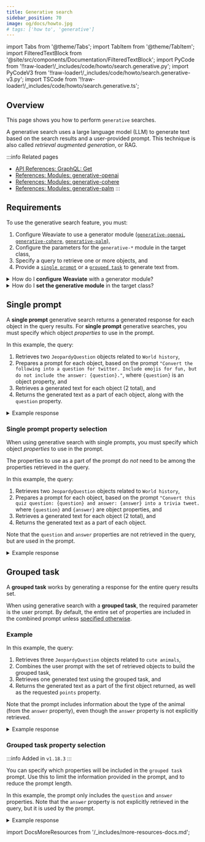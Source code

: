 ```yaml
---
title: Generative search
sidebar_position: 70
image: og/docs/howto.jpg
# tags: ['how to', 'generative']
---
```




import Tabs from '@theme/Tabs';
import TabItem from '@theme/TabItem';
import FilteredTextBlock from '@site/src/components/Documentation/FilteredTextBlock';
import PyCode from '!!raw-loader!/_includes/code/howto/search.generative.py';
import PyCodeV3 from '!!raw-loader!/_includes/code/howto/search.generative-v3.py';
import TSCode from '!!raw-loader!/_includes/code/howto/search.generative.ts';

## Overview

This page shows you how to perform `generative` searches.

A generative search uses a large language model (LLM) to generate text based on the search results and a user-provided prompt. This technique is also called *retrieval augmented generation*, or RAG.

:::info Related pages
- [API References: GraphQL: Get](../api/graphql/get.md)
- [References: Modules: generative-openai](../modules/reader-generator-modules/generative-openai.md)
- [References: Modules: generative-cohere](../modules/reader-generator-modules/generative-cohere.md)
- [References: Modules: generative-palm](../modules/reader-generator-modules/generative-palm.md)
:::

## Requirements

To use the generative search feature, you must:
1. Configure Weaviate to use a generator module ([`generative-openai`](../modules/reader-generator-modules/generative-openai.md), [`generative-cohere`](../modules/reader-generator-modules/generative-cohere.md), [`generative-palm`](../modules/reader-generator-modules/generative-palm.md)),
2. Configure the parameters for the `generative-*` module in the target class,
3. Specify a query to retrieve one or more objects, and
4. Provide a [`single prompt`](#single-prompt) or a [`grouped task`](#grouped-task) to generate text from.


<details>
  <summary>How do I <strong>configure Weaviate</strong> with a generator module?</summary>

  You must enable the desired generative search module and (optionally) specify the corresponding inference service (OpenAI, Cohere, PaLM) API key in the relevant Docker Compose file (e.g. `docker-compose.yml`), or (recommended) request that client code provide it with every request. You can generate this file using the [Weaviate configuration tool](../installation/docker-compose.md#configurator).

  Here are the relevant settings from the Docker Compose file. Ensure the corresponding environment variable is set (i.e. `$OPENAI_APIKEY`, `$COHERE_APIKEY`, or `$PALM_APIKEY`), unless you want the client to supply the API key (recommended).

  <Tabs groupId="modules">
<TabItem value="OpenAI" label="OpenAI">

```yaml
services:
  weaviate:
    environment:
      OPENAI_APIKEY: $OPENAI_APIKEY
      ENABLE_MODULES: '...,generative-openai,...'
```

</TabItem>
<TabItem value="Cohere" label="Cohere">

```yaml
services:
  weaviate:
    environment:
      COHERE_APIKEY: $COHERE_APIKEY
      ENABLE_MODULES: '...,generative-cohere,...'
```

</TabItem>
<TabItem value="PaLM" label="PaLM">

```yaml
services:
  weaviate:
    environment:
      PALM_APIKEY: $PALM_APIKEY
      ENABLE_MODULES: '...,generative-palm,...'
```

</TabItem>
</Tabs>
</details>

<details>
  <summary>How do I <strong>set the generative module</strong> in the target class?</summary>

Where multiple `generative` modules are enabled, you must specify the generative module to be used in the `moduleConfig` section of the schema. For example, this configures the `Article` class to use the `generative-openai` module:

```json
{
  "classes": [
    {
      "class": "Article",
      ...,
      "moduleConfig": {
        "generative-openai": {},  // This will configure the 'Article' class to use the 'generative-openai' module
      }
    }
  ]
}
```

You can configure additional module parameters here also. Please refer to the "Schema configuration" section in the relevant module page.

</details>


## Single prompt

A **single prompt** generative search returns a generated response for each object in the query results. For **single prompt** generative searches, you must specify which object *properties* to use in the prompt.

In this example, the query:
1. Retrieves two `JeopardyQuestion` objects related to `World history`,
1. Prepares a prompt for each object, based on the prompt `"Convert the following into a question for twitter. Include emojis for fun, but do not include the answer: {question}."`, where `{question}` is an object property, and
1. Retrieves a generated text for each object (2 total), and
1. Returns the generated text as a part of each object, along with the `question` property.

<Tabs groupId="languages">
  <TabItem value="py" label="Python (v4)">
    <FilteredTextBlock
      text={PyCode}
      startMarker="# SingleGenerativePython"
      endMarker="# END SingleGenerativePython"
      language="py"
    />
  </TabItem>

  <TabItem value="py3" label="Python (v3)">
    <FilteredTextBlock
      text={PyCodeV3}
      startMarker="# SingleGenerativePython"
      endMarker="# END SingleGenerativePython"
      language="py"
    />
  </TabItem>

  <TabItem value="js" label="JavaScript/TypeScript">
    <FilteredTextBlock
      text={TSCode}
      startMarker="// SingleGenerative TS"
      endMarker="// END SingleGenerative TS"
      language="js"
    />
  </TabItem>

  <TabItem value="graphql" label="GraphQL">
    <FilteredTextBlock
      text={PyCode}
      startMarker="# SingleGenerativeGraphQL"
      endMarker="# END SingleGenerativeGraphQL"
      language="graphql"
    />
  </TabItem>
</Tabs>

<details>
  <summary>Example response</summary>

It should produce a response like the one below:

<FilteredTextBlock
  text={PyCode}
  startMarker="# SingleGenerative Expected Results"
  endMarker="# END SingleGenerative Expected Results"
  language="json"
/>

</details>

### Single prompt property selection

When using generative search with single prompts, you must specify which object _properties_ to use in the prompt.

The properties to use as a part of the prompt do *not* need to be among the properties retrieved in the query.

In this example, the query:
1. Retrieves two `JeopardyQuestion` objects related to `World history`,
1. Prepares a prompt for each object, based on the prompt `"Convert this quiz question: {question} and answer: {answer} into a trivia tweet.` where `{question}` and `{answer}` are object properties, and
1. Retrieves a generated text for each object (2 total), and
1. Returns the generated text as a part of each object.

Note that the `question` and `answer` properties are not retrieved in the query, but are used in the prompt.

<Tabs groupId="languages">
  <TabItem value="py" label="Python (v4)">
    <FilteredTextBlock
      text={PyCode}
      startMarker="# SingleGenerativePropertiesPython"
      endMarker="# END SingleGenerativePropertiesPython"
      language="py"
    />
  </TabItem>

  <TabItem value="py3" label="Python (v3)">
    <FilteredTextBlock
      text={PyCodeV3}
      startMarker="# SingleGenerativePropertiesPython"
      endMarker="# END SingleGenerativePropertiesPython"
      language="py"
    />
  </TabItem>

  <TabItem value="js" label="JavaScript/TypeScript">
    <FilteredTextBlock
      text={TSCode}
      startMarker="// SingleGenerativeProperties TS"
      endMarker="// END SingleGenerativeProperties TS"
      language="js"
    />
  </TabItem>

  <TabItem value="graphql" label="GraphQL">
    <FilteredTextBlock
      text={PyCode}
      startMarker="# SingleGenerativePropertiesGraphQL"
      endMarker="# END SingleGenerativePropertiesGraphQL"
      language="graphql"
    />
  </TabItem>
</Tabs>

<details>
  <summary>Example response</summary>

It should produce a response like the one below:

<FilteredTextBlock
  text={PyCode}
  startMarker="# SingleGenerativeProperties Expected Results"
  endMarker="# END SingleGenerativeProperties Expected Results"
  language="json"
/>

</details>

## Grouped task

A **grouped task** works by generating a response for the entire query results set.

When using generative search with a **grouped task**, the required parameter is the user prompt. By default, the entire set of properties are included in the combined prompt unless [specified otherwise](#grouped-task-property-selection).

### Example

In this example, the query:
1. Retrieves three `JeopardyQuestion` objects related to `cute animals`,
1. Combines the user prompt with the set of retrieved objects to build the grouped task,
1. Retrieves one generated text using the grouped task, and
1. Returns the generated text as a part of the first object returned, as well as the requested `points` property.

Note that the prompt includes information about the type of the animal (from the `answer` property), even though the `answer` property is not explicitly retrieved.

<Tabs groupId="languages">
  <TabItem value="py" label="Python (v4)">
    <FilteredTextBlock
      text={PyCode}
      startMarker="# GroupedGenerativePython"
      endMarker="# END GroupedGenerativePython"
      language="py"
    />
  </TabItem>

  <TabItem value="py3" label="Python (v3)">
    <FilteredTextBlock
      text={PyCodeV3}
      startMarker="# GroupedGenerativePython"
      endMarker="# END GroupedGenerativePython"
      language="py"
    />
  </TabItem>

  <TabItem value="js" label="JavaScript/TypeScript">
    <FilteredTextBlock
      text={TSCode}
      startMarker="// GroupedGenerative TS"
      endMarker="// END GroupedGenerative TS"
      language="js"
    />
  </TabItem>

  <TabItem value="graphql" label="GraphQL">
    <FilteredTextBlock
      text={PyCode}
      startMarker="# GroupedGenerativeGraphQL"
      endMarker="# END GroupedGenerativeGraphQL"
      language="graphql"
    />
  </TabItem>
</Tabs>

<details>
  <summary>Example response</summary>

It should produce a response like the one below:

<FilteredTextBlock
  text={PyCode}
  startMarker="# GroupedGenerative Expected Results"
  endMarker="# END GroupedGenerative Expected Results"
  language="json"
/>

</details>

### Grouped task property selection

:::info Added in `v1.18.3`
:::

You can specify which properties will be included in the `grouped task` prompt. Use this to limit the information provided in the prompt, and to reduce the prompt length.

In this example, the prompt only includes the `question` and `answer` properties. Note that the `answer` property is not explicitly retrieved in the query, but it is used by the prompt.

<!-- TODO - add client code when made available -->

<Tabs groupId="languages">
  <TabItem value="py" label="Python (v4)">
    <FilteredTextBlock
      text={PyCode}
      startMarker="# GroupedGenerativeProperties Python"
      endMarker="# END GroupedGenerativeProperties Python"
      language="py"
    />
  </TabItem>

  <TabItem value="py3" label="Python (v3)">
    <FilteredTextBlock
      text={PyCodeV3}
      startMarker="# GroupedGenerativeProperties Python"
      endMarker="# END GroupedGenerativeProperties Python"
      language="py"
    />
  </TabItem>

  <TabItem value="js" label="JavaScript/TypeScript">
    <FilteredTextBlock
      text={TSCode}
      startMarker="// GroupedGenerativeProperties"
      endMarker="// END GroupedGenerativeProperties"
      language="ts"
    />
  </TabItem>

  <TabItem value="graphql" label="GraphQL">
    <FilteredTextBlock
      text={PyCode}
      startMarker="# GroupedGenerativePropertiesGraphQL"
      endMarker="# END GroupedGenerativePropertiesGraphQL"
      language="graphql"
    />
  </TabItem>
</Tabs>

<details>
  <summary>Example response</summary>

It should produce a response like the one below:

<FilteredTextBlock
  text={PyCode}
  startMarker="# GroupedGenerativeProperties Expected Results"
  endMarker="# END GroupedGenerativeProperties Expected Results"
  language="json"
/>

</details>


import DocsMoreResources from '/_includes/more-resources-docs.md';

<DocsMoreResources />
